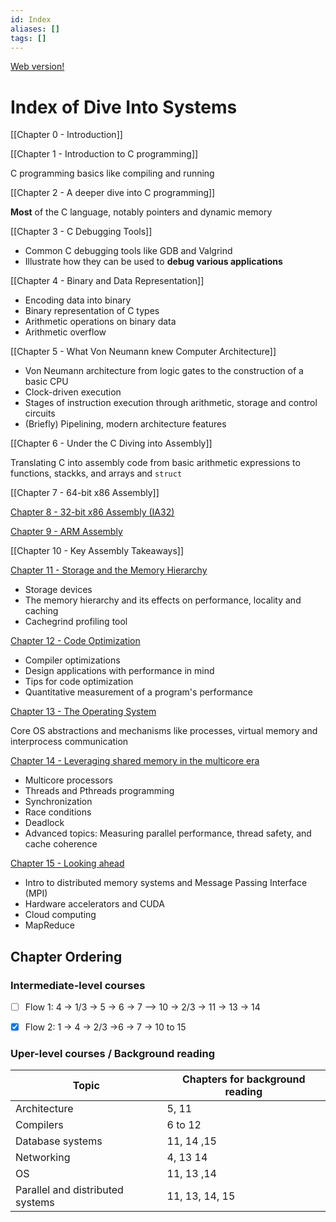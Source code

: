 ```yaml
---
id: Index
aliases: []
tags: []
---
```


[Web version!](https://diveintosystems.org/)

# Index of Dive Into Systems

[[Chapter 0 - Introduction]]

[[Chapter 1 - Introduction to C programming]]

C programming basics like compiling and running

[[Chapter 2 - A deeper dive into C programming]]

**Most** of the C language, notably pointers and dynamic memory

[[Chapter 3 - C Debugging Tools]]

- Common C debugging tools like GDB and Valgrind
- Illustrate how they can be used to **debug various applications**

[[Chapter 4 - Binary and Data Representation]]

- Encoding data into binary
- Binary representation of C types
- Arithmetic operations on binary data
- Arithmetic overflow

[[Chapter 5 - What Von Neumann knew Computer Architecture]]

- Von Neumann architecture from logic gates to the construction of a basic CPU
- Clock-driven execution
- Stages of instruction execution through arithmetic, storage and control circuits
- (Briefly) Pipelining, modern architecture features

[[Chapter 6 - Under the C Diving into Assembly]]

Translating C into assembly code from basic arithmetic expressions to functions, stackks, and arrays and `struct`

[[Chapter 7 - 64-bit x86 Assembly]]

[Chapter 8 - 32-bit x86 Assembly (IA32)](url)

[Chapter 9 - ARM Assembly](url)

[[Chapter 10 - Key Assembly Takeaways]]

[Chapter 11 - Storage and the Memory Hierarchy](url)

- Storage devices
- The memory hierarchy and its effects on performance, locality and caching
- Cachegrind profiling tool

[Chapter 12 - Code Optimization](url)

- Compiler optimizations
- Design applications with performance in mind
- Tips for code optimization
- Quantitative measurement of a program's performance

[Chapter 13 - The Operating System](url)

Core OS abstractions and mechanisms like processes, virtual memory and interprocess communication

[Chapter 14 - Leveraging shared memory in the multicore era](url)

- Multicore processors
- Threads and Pthreads programming
- Synchronization
- Race conditions
- Deadlock
- Advanced topics: Measuring parallel performance, thread safety, and cache coherence

[Chapter 15 - Looking ahead](url)

- Intro to distributed memory systems and Message Passing Interface (MPI)
- Hardware accelerators and CUDA
- Cloud computing
- MapReduce

## Chapter Ordering

### Intermediate-level courses

- [ ] Flow 1: 4 -> 1/3 -> 5 -> 6 -> 7 --> 10 -> 2/3 -> 11 -> 13 -> 14

- [x] Flow 2: 1 -> 4 -> 2/3 ->6 -> 7 -> 10 to 15

### Uper-level courses / Background reading

| Topic                            | Chapters for background reading |
| -------------------------------- | ------------------------------- |
| Architecture                     | 5, 11                           |
| Compilers                        | 6 to 12                         |
| Database systems                 | 11, 14 ,15                      |
| Networking                       | 4, 13 14                        |
| OS                               | 11, 13 ,14                      |
| Parallel and distributed systems | 11, 13, 14, 15                  |
